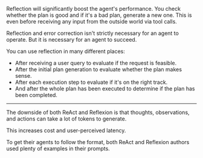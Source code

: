 Reflection will significantly boost the agent's performance. You check whether the plan is good and if it's a bad plan, generate a new one. This is even before receiving any input from the outside world via tool calls.

Reflection and error correction isn't strictly necessary for an agent to operate. But it is necessary for an agent to succeed.

You can use reflection in many different places:

- After receiving a user query to evaluate if the request is feasible.
- After the initial plan generation to evaluate whether the plan makes sense.
- After each execution step to evaluate if it's on the right track.
- And after the whole plan has been executed to determine if the plan has been completed.

---

The downside of both ReAct and Reflexion is that thoughts, observations, and actions can take a lot of tokens to generate.

This increases cost and user-perceived latency.

To get their agents to follow the format, both ReAct and Reflexion authors used plenty of examples in their prompts.
